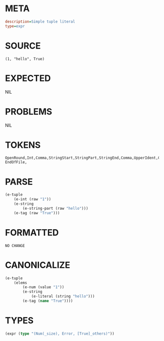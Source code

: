 # META
~~~ini
description=Simple tuple literal
type=expr
~~~
# SOURCE
~~~roc
(1, "hello", True)
~~~
# EXPECTED
NIL
# PROBLEMS
NIL
# TOKENS
~~~zig
OpenRound,Int,Comma,StringStart,StringPart,StringEnd,Comma,UpperIdent,CloseRound,
EndOfFile,
~~~
# PARSE
~~~clojure
(e-tuple
	(e-int (raw "1"))
	(e-string
		(e-string-part (raw "hello")))
	(e-tag (raw "True")))
~~~
# FORMATTED
~~~roc
NO CHANGE
~~~
# CANONICALIZE
~~~clojure
(e-tuple
	(elems
		(e-num (value "1"))
		(e-string
			(e-literal (string "hello")))
		(e-tag (name "True"))))
~~~
# TYPES
~~~clojure
(expr (type "(Num(_size), Error, [True]_others)"))
~~~
